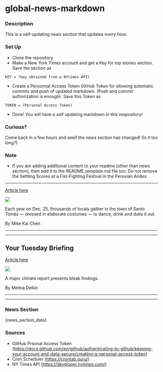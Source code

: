 # global-news-markdown

### Description 
This is a self-updating news section that updates every hour.

### Set Up 
* Clone the repository
* Make a New York Times account and get a Key for top stories section. Save the section as 
 ```
 KEY = (key obtained from a NYtimes API)
 ```
*  Create a Personnal Access Token GitHub Token for allowing automatic commits and push of updated markdown. (Push and commit authorization is enough). Save this Token as 
```
TOKEN = (Personal Access Token)
```
* Done! You will have a self updating markdown in this respository!

### Curious?
Come back in a few hours and seeif the news section has changed! (Is it too long?)

### Note
* If you are adding additional content to your readme (other than news section), then add it to the README_template.md file too. Do not remove the Settling Scores at a Fist-Fighting Festival in the Peruvian Andes
-----------------------------------------------------------------

[Article here](https://www.nytimes.com/2021/08/09/travel/takanakuy-fighting-festival-peru.html)

[![](https://static01.nyt.com/images/2021/08/09/travel/09travel-peru-promo/09travel-peru-promo-superJumbo-v3.jpg)](https://www.nytimes.com/2021/08/09/travel/takanakuy-fighting-festival-peru.html)

Each year on Dec. 25, thousands of locals gather in the town of Santo Tomás — dressed in elaborate costumes — to dance, drink and duke it out.

By Mike Kai Chen

* * *

* * *

Your Tuesday Briefing
---------------------

[Article here](https://www.nytimes.com/2021/08/09/briefing/climate-change-fires-olympics-afghanistan.html)

[![](https://static01.nyt.com/images/2021/08/09/climate/10ambriefing-aus-nl-promo/merlin_192692550_3d5e43d9-a626-4a74-869f-6e7bdec851a7-superJumbo.jpg)](https://www.nytimes.com/2021/08/09/briefing/climate-change-fires-olympics-afghanistan.html)

A major climate report presents bleak findings.

By Melina Delkic

* * *

* * *

### News Section 
{news_section_data}


### Sources 
* GitHub Prsonal Access Token (https://docs.github.com/en/github/authenticating-to-github/keeping-your-account-and-data-secure/creating-a-personal-access-token)
* Cron Scheduler (https://crontab.guru/)
* NY Times API (https://developer.nytimes.com/)
